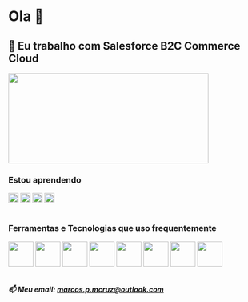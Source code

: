 # Ola 👋
## 🔭 Eu trabalho com Salesforce B2C Commerce Cloud


<div style="display: inline_block">
  <img align="center" height="180" width="400" src="https://github-readme-stats.vercel.app/api/top-langs/?username=marcos-P-R&langs_count=8&hide=html,TSQL,CSS&theme=radical&layout=compact" />
</div>

### Estou aprendendo 
<div style="display: inline_block">
  <img align="center" src="https://cdn.jsdelivr.net/gh/devicons/devicon/icons/clojure/clojure-original.svg" width="20" height="20"/>
  <img align="center" src="https://cdn.jsdelivr.net/gh/devicons/devicon/icons/go/go-original.svg" width="20" height="20"/>
  <img align="center" src="https://cdn.jsdelivr.net/gh/devicons/devicon/icons/python/python-original.svg" width="20" height="20"/>
  <img align="center" src="https://cdn.jsdelivr.net/gh/devicons/devicon/icons/elixir/elixir-original.svg" width="20" height="20"/>
</div><br>

<div style="display: inline_block">
 
  ### Ferramentas e Tecnologias que uso frequentemente
  
  <img align="center" src="https://cdn.jsdelivr.net/gh/devicons/devicon/icons/salesforce/salesforce-original.svg" width="50" height="50"/>
  <img align="center" src="https://cdn.jsdelivr.net/gh/devicons/devicon/icons/javascript/javascript-original.svg" width="50" height="50"/>
  <img align="center" src="https://cdn.jsdelivr.net/gh/devicons/devicon/icons/nodejs/nodejs-original.svg" width="50" height="50"/>
  <img align="center" src="https://cdn.jsdelivr.net/gh/devicons/devicon/icons/java/java-original-wordmark.svg" width="50" height="50"/>
  <img align="center" src="https://cdn.jsdelivr.net/gh/devicons/devicon/icons/git/git-original.svg" width="50" height="50"/>
  <img align="center" src="https://cdn.jsdelivr.net/gh/devicons/devicon/icons/docker/docker-original-wordmark.svg" width="50" height="50"/>
  <img align="center" src="https://cdn.jsdelivr.net/gh/devicons/devicon/icons/linux/linux-original.svg" width="50" height="50"/>
  <img align="center" src="https://cdn.jsdelivr.net/gh/devicons/devicon/icons/vscode/vscode-original.svg" width="50" height="50"/>
</div>
<br>

##### 📫 Meu email: marcos.p.mcruz@outlook.com

